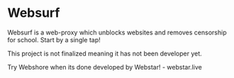 # Websurf
Websurf is a web-proxy which unblocks websites and removes censorship for school. Start by a single tap!

This project is not finalized meaning it has not been developer yet.

Try Webshore when its done developed by Webstar! - webstar.live
